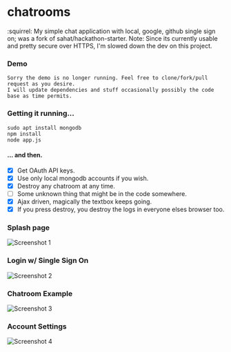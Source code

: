 # chatrooms
:squirrel: My simple chat application with local, google, github single sign on; was a fork of sahat/hackathon-starter. Note: Since its currently usable and pretty secure over HTTPS, I'm slowed down the dev on this project.

### Demo

    Sorry the demo is no longer running. Feel free to clone/fork/pull request as you desire.
    I will update dependencies and stuff occasionally possibly the code base as time permits.
    
### Getting it running...

    sudo apt install mongodb
    npm install
    node app.js
    
#### ... and then.
    
- [x] Get OAuth API keys.
- [x] Use only local mongodb accounts if you wish.
- [x] Destroy any chatroom at any time.
- [ ] Some unknown thing that might be in the code somewhere.
- [x] Ajax driven, magically the textbox keeps going.
- [x] If you press destroy, you destroy the logs in everyone elses browser too.

### Splash page
![Screenshot 1](http://i.imgur.com/eG12nZX.png)

### Login w/ Single Sign On
![Screenshot 2](http://i.imgur.com/gLnCcf2.png)

### Chatroom Example
![Screenshot 3](http://i.imgur.com/CDMVb9U.png)

### Account Settings
![Screenshot 4](http://i.imgur.com/ogeulED.png)
